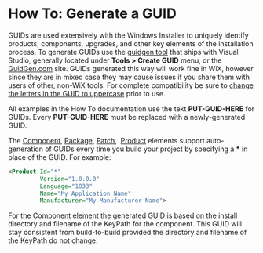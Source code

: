 # How To: Generate a GUID

GUIDs are used extensively with the Windows Installer to uniquely identify products, components, upgrades, and other key elements of the installation process. To generate GUIDs use the <a href="http://msdn.microsoft.com/library/ms241442.aspx" target="_blank">guidgen tool</a> that ships with Visual Studio, generally located under **Tools > Create GUID** menu, or the <a href="http://www.guidgen.com/" target="_blank">GuidGen.com</a> site. GUIDs generated this way will work fine in WiX, however since they are in mixed case they may cause issues if you share them with users of other, non-WiX tools. For complete compatibility be sure to <a href="http://msdn.microsoft.com/library/aa368767.aspx" target="_blank">change the letters in the GUID to uppercase</a> prior to use.

All examples in the How To documentation use the text **PUT-GUID-HERE** for GUIDs. Every **PUT-GUID-HERE** must be replaced with a newly-generated GUID.

The [Component](../../xsd/wix/component.md), [Package](../../xsd/wix/package.md), [Patch](../../xsd/wix/patch.md),&nbsp; [Product](../../xsd/wix/product.md) elements support auto-generation of GUIDs every time you build your project by specifying a **\*** in place of the GUID. For example:

```xml
<Product Id="*"
         Version="1.0.0.0"
         Language="1033"
         Name="My Application Name"
         Manufacturer="My Manufacturer Name">
```

For the Component element the generated GUID is based on the install directory and filename of the KeyPath for the component. This GUID will stay consistent from build-to-build provided the directory and filename of the KeyPath do not change.
